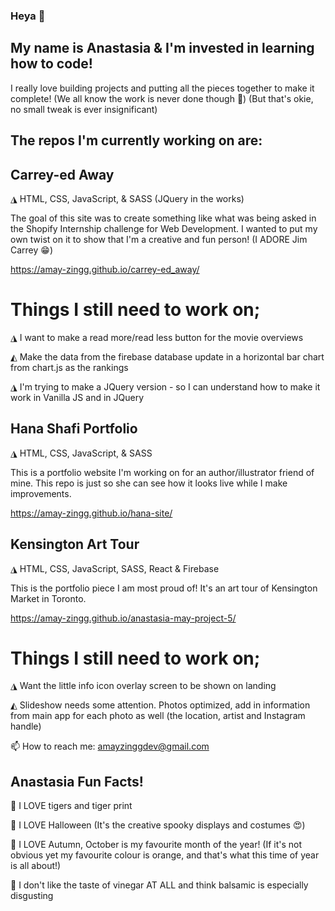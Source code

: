 ### Heya 👋

## My name is Anastasia & I'm invested in learning how to code!

I really love building projects and putting all the pieces together to make it complete! (We all know the work is never done though 🤪) (But that's okie, no small tweak is ever insignificant) 

## The repos I'm currently working on are: 

## Carrey-ed Away
◮ HTML, CSS, JavaScript, & SASS (JQuery in the works)

The goal of this site was to create something like what was being asked in the Shopify Internship challenge for Web Development. I wanted to put my own twist on it to show that I'm a creative and fun person! (I ADORE Jim Carrey 😁)

https://amay-zingg.github.io/carrey-ed_away/

# Things I still need to work on; 

◮ I want to make a read more/read less button for the movie overviews

◭ Make the data from the firebase database update in a horizontal bar chart from chart.js as the rankings

◮ I'm trying to make a JQuery version - so I can understand how to make it work in Vanilla JS and in JQuery

## Hana Shafi Portfolio
◮ HTML, CSS, JavaScript, & SASS

This is a portfolio website I'm working on for an author/illustrator friend of mine. This repo is just so she can see how it looks live while I make improvements.

https://amay-zingg.github.io/hana-site/

## Kensington Art Tour
◮ HTML, CSS, JavaScript, SASS, React & Firebase

This is the portfolio piece I am most proud of! It's an art tour of Kensington Market in Toronto. 

https://amay-zingg.github.io/anastasia-may-project-5/

# Things I still need to work on;

◮ Want the little info icon overlay screen to be shown on landing 

◭ Slideshow needs some attention. Photos optimized, add in information from main app for each photo as well (the location, artist and Instagram handle) 

📫 How to reach me: amayzinggdev@gmail.com

## Anastasia Fun Facts!

🐅 I LOVE tigers and tiger print

🎃 I LOVE Halloween (It's the creative spooky displays and costumes 😍)

🍁 I LOVE Autumn, October is my favourite month of the year! (If it's not obvious yet my favourite colour is orange, and that's what this time of year is all about!)

🤢 I don't like the taste of vinegar AT ALL and think balsamic is especially disgusting
